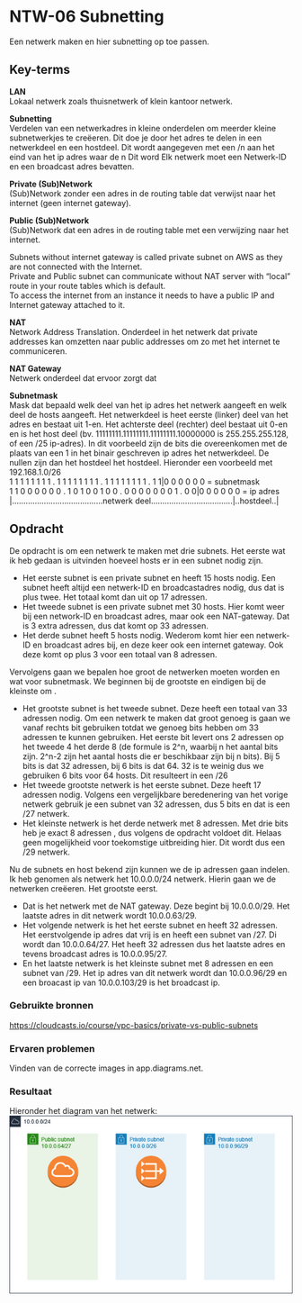 # NTW-06 Subnetting  

Een netwerk maken en hier subnetting op toe passen.

## Key-terms
**LAN**  
Lokaal netwerk zoals thuisnetwerk of klein kantoor netwerk.

**Subnetting**  
Verdelen van een netwerkadres in kleine onderdelen om meerder kleine subnetwerkjes te creëeren. Dit doe je door het adres te delen in een netwerkdeel en een hostdeel. Dit wordt aangegeven met een /n aan het eind van het ip adres waar de n  Dit word Elk netwerk moet een Netwerk-ID en een broadcast adres bevatten. 

**Private (Sub)Network**  
(Sub)Network zonder een adres in de routing table dat verwijst naar het internet (geen internet gateway).

**Public (Sub)Network**  
(Sub)Network dat een adres in de routing table met een verwijzing naar het internet.

Subnets without internet gateway is called private subnet on AWS as they are not connected with the Internet.  
Private and Public subnet can communicate without NAT server with “local” route in your route tables which is default.  
To access the internet from an instance it needs to have a public IP and Internet gateway attached to it.

**NAT**  
Network Address Translation. Onderdeel in het netwerk dat private addresses kan omzetten naar public addresses om zo met het internet te communiceren.  

**NAT Gateway**  
Netwerk onderdeel dat ervoor zorgt dat 

**Subnetmask**  
Mask dat bepaald welk deel van het ip adres het netwerk aangeeft en welk deel de hosts aangeeft. Het netwerkdeel is heet eerste (linker) deel van het adres en bestaat uit 1-en. Het achterste deel (rechter) deel bestaat uit 0-en en is het host deel (bv. 11111111.11111111.11111111.10000000 is 255.255.255.128, of een /25 ip-adres). 
In dit voorbeeld zijn de bits die overeenkomen met de plaats van een 1 in het binair geschreven ip adres het netwerkdeel. De nullen zijn dan het hostdeel het hostdeel. Hieronder een voorbeeld met 192.168.1.0/26  
1 1 1 1 1 1 1 1 . 1 1 1 1 1 1 1 1 . 1 1 1 1 1 1 1 1 . 1 1|0 0 0 0 0 0  = subnetmask  
1 1 0 0 0 0 0 0 . 1 0 1 0 0 1 0 0 . 0 0 0 0 0 0 0 1 . 0 0|0 0 0 0 0 0  = ip adres  
|........................................netwerk deel....................................|..hostdeel..|  


## Opdracht  
De opdracht is om een netwerk te maken met drie subnets. Het eerste wat ik heb gedaan is uitvinden hoeveel hosts er in een subnet nodig zijn.  
- Het eerste subnet is een private subnet en heeft 15 hosts nodig. Een subnet heeft altijd een netwerk-ID en broadcastadres nodig, dus dat is plus twee. Het totaal komt dan uit op 17 adressen.
- Het tweede subnet is een private subnet met 30 hosts. Hier komt weer bij een network-ID en broadcast adres, maar ook een NAT-gateway. Dat is 3 extra adressen, dus dat komt op 33 adressen.
- Het derde subnet heeft 5 hosts nodig. Wederom komt hier een netwerk-ID en broadcast adres bij, en deze keer ook een internet gateway. Ook deze komt op plus 3 voor een totaal van 8 adressen.

Vervolgens gaan we bepalen hoe groot de netwerken moeten worden en wat voor subnetmask. We beginnen bij de grootste en eindigen bij de kleinste om .
- Het grootste subnet is het tweede subnet. Deze heeft een totaal van 33 adressen nodig. Om een netwerk te maken dat groot genoeg is gaan we vanaf rechts bit gebruiken totdat we genoeg bits hebben om 33 adressen te kunnen gebruiken. Het eerste bit levert ons 2 adressen op het tweede 4 het derde 8 (de formule is 2^n, waarbij n het aantal bits zijn. 2^n-2 zijn het aantal hosts die er beschikbaar zijn bij n bits). Bij 5 bits is dat 32 adressen, bij 6 bits is dat 64. 32 is te weinig dus we gebruiken 6 bits voor 64 hosts. Dit resulteert in een /26
- Het tweede grootste netwerk is het eerste subnet. Deze heeft 17 adressen nodig. Volgens een vergelijkbare beredenering van het vorige netwerk gebruik je een subnet van 32 adressen, dus 5 bits en dat is een /27 netwerk.  
- Het kleinste netwerk is het derde netwerk met 8 adressen. Met drie bits heb je exact 8 adressen , dus volgens de opdracht voldoet dit. Helaas geen mogelijkheid voor toekomstige uitbreiding hier. Dit wordt dus een /29 netwerk.  

Nu de subnets en host bekend zijn kunnen we de ip adressen gaan indelen. Ik heb genomen als netwerk het 10.0.0.0/24 netwerk. Hierin gaan we de netwerken creëeren. 
Het grootste eerst. 
- Dat is het netwerk met de NAT gateway. Deze begint bij 10.0.0.0/29. Het laatste adres in dit netwerk wordt 10.0.0.63/29.
- Het volgende netwerk is het het eerste subnet en heeft 32 adressen. Het eerstvolgende ip adres dat vrij is en heeft een subnet van /27. Di wordt dan 10.0.0.64/27. Het heeft 32 adressen dus het laatste adres en tevens broadcast adres is 10.0.0.95/27.  
- En het laatste netwerk is het kleinste subnet met 8 adressen en een subnet van /29. Het ip adres van dit netwerk wordt dan 10.0.0.96/29 en een broacast ip van 10.0.0.103/29 is het broadcast ip.  


### Gebruikte bronnen
https://cloudcasts.io/course/vpc-basics/private-vs-public-subnets

### Ervaren problemen
Vinden van de correcte images in app.diagrams.net.  

### Resultaat
Hieronder het diagram van het netwerk:  
![](https://github.com/techgrounds/techgrounds-Rogier1978/blob/main/00_includes/03_Networking/NTW-06%20-%20diagram.jpg)
